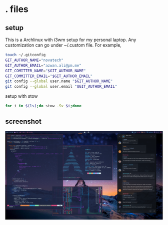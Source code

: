 # . files

## setup
This is a Archlinux with i3wm setup for my personal laptop.
Any customization can go under ~/.custom file. For example,

```bash
touch ~/.gitconfig
GIT_AUTHOR_NAME="novatech"
GIT_AUTHOR_EMAIL="azwan.ali@pm.me"
GIT_COMITTER_NAME="$GIT_AUTHOR_NAME"
GIT_COMMITTER_EMAIL="$GIT_AUTHOR_EMAIL"
git config --global user.name "$GIT_AUTHOR_NAME"
git config --global user.email "$GIT_AUTHOR_EMAIL"
```

setup with stow
```bash
for i in $(ls);do stow -Sv $i;done
```

## screenshot
![rice](https://github.com/novatech/dotfiles/blob/master/.ss/beras.small.png?raw=true)
